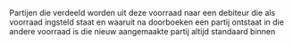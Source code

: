 Partijen die verdeeld worden uit deze voorraad naar een debiteur die als voorraad ingsteld staat en waaruit na doorboeken een partij ontstaat in die andere voorraad is die nieuw aangemaakte partij altijd standaard binnen